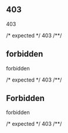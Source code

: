 ## 403
403

/* expected */
403
/**/

## forbidden
forbidden

/* expected */
403
/**/

## Forbidden
forbidden

/* expected */
403
/**/